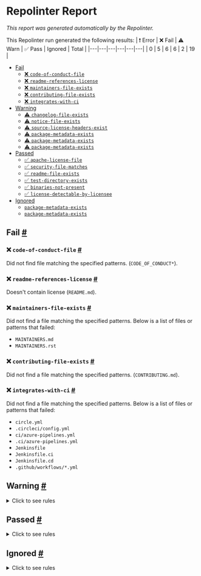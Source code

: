 # Repolinter Report

*This report was generated automatically by the Repolinter.*

This Repolinter run generated the following results:
| ❗  Error | ❌  Fail | ⚠️  Warn | ✅  Pass | Ignored | Total |
|---|---|---|---|---|---|
| 0 | 5 | 6 | 6 | 2 | 19 |

- [Fail](#user-content-fail)
  - [❌ `code-of-conduct-file`](#user-content--code-of-conduct-file)
  - [❌ `readme-references-license`](#user-content--readme-references-license)
  - [❌ `maintainers-file-exists`](#user-content--maintainers-file-exists)
  - [❌ `contributing-file-exists`](#user-content--contributing-file-exists)
  - [❌ `integrates-with-ci`](#user-content--integrates-with-ci)
- [Warning](#user-content-warning)
  - [⚠️ `changelog-file-exists`](#user-content--changelog-file-exists)
  - [⚠️ `notice-file-exists`](#user-content--notice-file-exists)
  - [⚠️ `source-license-headers-exist`](#user-content--source-license-headers-exist)
  - [⚠️ `package-metadata-exists`](#user-content--package-metadata-exists)
  - [⚠️ `package-metadata-exists`](#user-content--package-metadata-exists)
  - [⚠️ `package-metadata-exists`](#user-content--package-metadata-exists)
- [Passed](#user-content-passed)
  - [✅ `apache-license-file`](#user-content--apache-license-file)
  - [✅ `security-file-matches`](#user-content--security-file-matches)
  - [✅ `readme-file-exists`](#user-content--readme-file-exists)
  - [✅ `test-directory-exists`](#user-content--test-directory-exists)
  - [✅ `binaries-not-present`](#user-content--binaries-not-present)
  - [✅ `license-detectable-by-licensee`](#user-content--license-detectable-by-licensee)
- [Ignored](#user-content-ignored)
  - [`package-metadata-exists`](#user-content-package-metadata-exists)
  - [`package-metadata-exists`](#user-content-package-metadata-exists)

## Fail <a href="#user-content-fail" id="fail">#</a>

### ❌ `code-of-conduct-file` <a href="#user-content--code-of-conduct-file" id="-code-of-conduct-file">#</a>

Did not find file matching the specified patterns. (`CODE_OF_CONDUCT*`).

### ❌ `readme-references-license` <a href="#user-content--readme-references-license" id="-readme-references-license">#</a>

Doesn't contain license (`README.md`).

### ❌ `maintainers-file-exists` <a href="#user-content--maintainers-file-exists" id="-maintainers-file-exists">#</a>

Did not find a file matching the specified patterns. Below is a list of files or patterns that failed:

- `MAINTAINERS.md`
- `MAINTAINERS.rst`

### ❌ `contributing-file-exists` <a href="#user-content--contributing-file-exists" id="-contributing-file-exists">#</a>

Did not find a file matching the specified patterns. (`CONTRIBUTING.md`).

### ❌ `integrates-with-ci` <a href="#user-content--integrates-with-ci" id="-integrates-with-ci">#</a>

Did not find a file matching the specified patterns. Below is a list of files or patterns that failed:

- `circle.yml`
- `.circleci/config.yml`
- `ci/azure-pipelines.yml`
- `.ci/azure-pipelines.yml`
- `Jenkinsfile`
- `Jenkinsfile.ci`
- `Jenkinsfile.cd`
- `.github/workflows/*.yml`


## Warning <a href="#user-content-warning" id="warning">#</a>

<details>
<summary>Click to see rules</summary>

### ⚠️ `changelog-file-exists` <a href="#user-content--changelog-file-exists" id="-changelog-file-exists">#</a>

Did not find a file matching the specified patterns. (`CHANGELOG.md`).

### ⚠️ `notice-file-exists` <a href="#user-content--notice-file-exists" id="-notice-file-exists">#</a>

Did not find a file matching the specified patterns. (`NOTICE*`).

### ⚠️ `source-license-headers-exist` <a href="#user-content--source-license-headers-exist" id="-source-license-headers-exist">#</a>

Below is a list of files or patterns that failed:

- `benchmarks/scenario/simple/open.js`: The first 7 lines do not contain the pattern(s): Copyright.
- `benchmarks/scenario/simple/query.js`: The first 7 lines do not contain the pattern(s): Copyright.
- `benchmarks/scenario/simple/transfer.js`: The first 7 lines do not contain the pattern(s): Copyright.
- `benchmarks/scenario/smallbank/create.js`: The first 7 lines do not contain the pattern(s): Copyright.
- `benchmarks/scenario/smallbank/modify.js`: The first 7 lines do not contain the pattern(s): Copyright.
- `benchmarks/scenario/smallbank/query.js`: The first 7 lines do not contain the pattern(s): Copyright.
- `benchmarks/api/fabric/workloads/batch-create-asset.js`: The first 7 lines do not contain the pattern(s): Copyright.
- `benchmarks/api/fabric/workloads/batch-delete-asset.js`: The first 7 lines do not contain the pattern(s): Copyright.
- `benchmarks/api/fabric/workloads/batch-get-asset.js`: The first 7 lines do not contain the pattern(s): Copyright.
- `benchmarks/api/fabric/workloads/create-asset.js`: The first 7 lines do not contain the pattern(s): Copyright.
- `benchmarks/api/fabric/workloads/create-private-asset.js`: The first 7 lines do not contain the pattern(s): Copyright.
- `benchmarks/api/fabric/workloads/delete-asset.js`: The first 7 lines do not contain the pattern(s): Copyright.
- `benchmarks/api/fabric/workloads/empty-contract.js`: The first 7 lines do not contain the pattern(s): Copyright.
- `benchmarks/api/fabric/workloads/get-asset.js`: The first 7 lines do not contain the pattern(s): Copyright.
- `benchmarks/api/fabric/workloads/get-private-asset.js`: The first 7 lines do not contain the pattern(s): Copyright.
- `benchmarks/api/fabric/workloads/helper.js`: The first 7 lines do not contain the pattern(s): Copyright.
- `benchmarks/api/fabric/workloads/mixed-range-query-asset.js`: The first 7 lines do not contain the pattern(s): Copyright.
- `benchmarks/api/fabric/workloads/mixed-rich-query-asset.js`: The first 7 lines do not contain the pattern(s): Copyright.
- `benchmarks/api/fabric/workloads/range-query-asset.js`: The first 7 lines do not contain the pattern(s): Copyright.
- `benchmarks/api/fabric/workloads/rich-query-asset.js`: The first 7 lines do not contain the pattern(s): Copyright.
- `benchmarks/samples/fabric/fabcar/changeCarOwner.js`: The first 7 lines do not contain the pattern(s): Copyright.
- `benchmarks/samples/fabric/fabcar/createCar.js`: The first 7 lines do not contain the pattern(s): Copyright.
- `benchmarks/samples/fabric/fabcar/queryAllCars.js`: The first 7 lines do not contain the pattern(s): Copyright.
- `benchmarks/samples/fabric/fabcar/queryCar.js`: The first 7 lines do not contain the pattern(s): Copyright.
- `benchmarks/samples/fabric/marbles/init.js`: The first 7 lines do not contain the pattern(s): Copyright.
- `benchmarks/samples/fabric/marbles/query.js`: The first 7 lines do not contain the pattern(s): Copyright.
- `benchmarks/samples/fisco-bcos/helloworld/get.js`: The first 7 lines do not contain the pattern(s): Copyright.
- `benchmarks/samples/fisco-bcos/helloworld/set.js`: The first 7 lines do not contain the pattern(s): Copyright.
- `benchmarks/samples/fisco-bcos/transfer/addUser.js`: The first 7 lines do not contain the pattern(s): Copyright.
- `benchmarks/samples/fisco-bcos/transfer/transfer.js`: The first 7 lines do not contain the pattern(s): Copyright.
- `benchmarks/scenario/simple/utils/operation-base.js`: The first 7 lines do not contain the pattern(s): Copyright.
- `benchmarks/scenario/simple/utils/simple-state.js`: The first 7 lines do not contain the pattern(s): Copyright.
- `benchmarks/scenario/smallbank/utils/operation-base.js`: The first 7 lines do not contain the pattern(s): Copyright.
- `benchmarks/scenario/smallbank/utils/smallbank.js`: The first 7 lines do not contain the pattern(s): Copyright.
- `benchmarks/api/fabric/workloads/read-write-assets/delete-preloaded-assets.js`: The first 7 lines do not contain the pattern(s): Copyright.
- `benchmarks/api/fabric/workloads/read-write-assets/preload-assets.js`: The first 7 lines do not contain the pattern(s): Copyright.
- `benchmarks/api/fabric/workloads/read-write-assets/read-write-assets.js`: The first 7 lines do not contain the pattern(s): Copyright.
- `src/fabric/api/fixed-asset/node/index.js`: The first 7 lines do not contain the pattern(s): Copyright.
- `src/fabric/api/fixed-asset-base/node/fixed-asset-base.js`: The first 7 lines do not contain the pattern(s): Copyright.
- `src/fabric/samples/fabcar/node/index.js`: The first 7 lines do not contain the pattern(s): Copyright.
- `src/fabric/samples/marbles/node/marbles.js`: The first 7 lines do not contain the pattern(s): Copyright.
- `src/fabric/samples/marbles-norichquery/node/marbles.js`: The first 7 lines do not contain the pattern(s): Copyright.
- `src/fabric/scenario/simple/node/simpletest.js`: The first 7 lines do not contain the pattern(s): Copyright.
- `src/fabric/api/fixed-asset/node/lib/fixed-asset.js`: The first 7 lines do not contain the pattern(s): Copyright.
- `src/fabric/samples/fabcar/node/lib/fabcar.js`: The first 7 lines do not contain the pattern(s): Copyright.
- `src/fabric/api/fixed-asset/go/FixedAssetContract.go`: The first 7 lines do not contain the pattern(s): Copyright, License.
- `src/fabric/api/fixed-asset-base/go/main.go`: The first 7 lines do not contain the pattern(s): Copyright, License.
- `src/fabric/samples/fabcar/go/fabcar.go`: The first 7 lines do not contain the pattern(s): Copyright.
- `src/fabric/samples/marbles/go/marbles.go`: The first 7 lines do not contain the pattern(s): Copyright.
- `src/fabric/samples/marbles-norichquery/go/marbles.go`: The first 7 lines do not contain the pattern(s): Copyright.
- `src/fabric/scenario/simple/go/simpletest.go`: The first 7 lines do not contain the pattern(s): Copyright.
- `src/fabric/scenario/smallbank/go/smallbank.go`: The first 7 lines do not contain the pattern(s): Copyright.
- `src/fabric/api/fixed-asset/go/assets/FixedAsset.go`: The first 7 lines do not contain the pattern(s): Copyright, License.
- `src/fabric/api/fixed-asset/go/utils/QueryResponse.go`: The first 7 lines do not contain the pattern(s): Copyright, License.
- `src/fabric/api/fixed-asset/go/utils/ResponseMetadata.go`: The first 7 lines do not contain the pattern(s): Copyright, License.
- `src/fabric/api/fixed-asset-base/go/assets/FixedAsset.go`: The first 7 lines do not contain the pattern(s): Copyright, License.
- `src/fabric/api/fixed-asset-base/go/contracts/FixedAssetContract.go`: The first 7 lines do not contain the pattern(s): Copyright, License.
- `src/fabric/api/fixed-asset-base/go/utils/Context.go`: The first 7 lines do not contain the pattern(s): Copyright, License.
- `src/fabric/api/fixed-asset-base/go/utils/QueryResponse.go`: The first 7 lines do not contain the pattern(s): Copyright, License.
- `src/fabric/api/fixed-asset-base/go/utils/ResponseMetadata.go`: The first 7 lines do not contain the pattern(s): Copyright, License.
- `src/fabric/api/fixed-asset/java/src/main/java/org/example/FixedAsset.java`: The first 7 lines do not contain the pattern(s): Copyright.
- `src/fabric/api/fixed-asset/java/src/main/java/org/example/FixedAssetContract.java`: The first 7 lines do not contain the pattern(s): Copyright.
- `src/fabric/api/fixed-asset/java/src/main/java/org/example/QueryResponse.java`: The first 7 lines do not contain the pattern(s): Copyright, License.
- `src/fabric/api/fixed-asset/java/src/main/java/org/example/ResponseMetadata.java`: The first 7 lines do not contain the pattern(s): Copyright, License.
- `src/fabric/samples/fabcar/java/src/main/java/org/hyperledger/fabric/samples/fabcar/Car.java`: The first 7 lines do not contain the pattern(s): Copyright.
- `src/fabric/samples/fabcar/java/src/main/java/org/hyperledger/fabric/samples/fabcar/FabCar.java`: The first 7 lines do not contain the pattern(s): Copyright.
- `src/fabric/samples/fabcar/java/src/test/java/org/hyperledger/fabric/samples/fabcar/CarTest.java`: The first 7 lines do not contain the pattern(s): Copyright.
- `src/fabric/samples/fabcar/java/src/test/java/org/hyperledger/fabric/samples/fabcar/FabCarTest.java`: The first 7 lines do not contain the pattern(s): Copyright.

### ⚠️ `package-metadata-exists` <a href="#user-content--package-metadata-exists" id="-package-metadata-exists">#</a>

Did not find a file matching the specified patterns. (`package.json`).

### ⚠️ `package-metadata-exists` <a href="#user-content--package-metadata-exists" id="-package-metadata-exists">#</a>

Did not find a file matching the specified patterns. (`go.mod`).

### ⚠️ `package-metadata-exists` <a href="#user-content--package-metadata-exists" id="-package-metadata-exists">#</a>

Did not find a file matching the specified patterns. Below is a list of files or patterns that failed:

- `pom.xml`
- `build.xml`
- `build.gradle`

</details>

## Passed <a href="#user-content-passed" id="passed">#</a>

<details>
<summary>Click to see rules</summary>

### ✅ `apache-license-file` <a href="#user-content--apache-license-file" id="-apache-license-file">#</a>

Contains Apache License.*Version 2.0 (`LICENSE`).

### ✅ `security-file-matches` <a href="#user-content--security-file-matches" id="-security-file-matches">#</a>

Contains https://wiki.hyperledger.org/display/.*(SEC|HYP)/Defect[.+]Response (`SECURITY.md`).

### ✅ `readme-file-exists` <a href="#user-content--readme-file-exists" id="-readme-file-exists">#</a>

Found file (`README.md`).

### ✅ `test-directory-exists` <a href="#user-content--test-directory-exists" id="-test-directory-exists">#</a>

Found file (`networks/fabric/test-network.yaml`).

### ✅ `binaries-not-present` <a href="#user-content--binaries-not-present" id="-binaries-not-present">#</a>

Excluded file type doesn't exist. (`**/*.exe,**/*.dll,!**/node_modules/**`).

### ✅ `license-detectable-by-licensee` <a href="#user-content--license-detectable-by-licensee" id="-license-detectable-by-licensee">#</a>

Licensee identified the license for project: Apache-2.0.

</details>

## Ignored <a href="#user-content-ignored" id="ignored">#</a>

<details>
<summary>Click to see rules</summary>

### `package-metadata-exists` <a href="#user-content-package-metadata-exists" id="package-metadata-exists">#</a>

This rule was ignored for the following reason: ignored due to unsatisfied condition(s): "language=ruby"

### `package-metadata-exists` <a href="#user-content-package-metadata-exists" id="package-metadata-exists">#</a>

This rule was ignored for the following reason: ignored due to unsatisfied condition(s): "language=python"

</details>

